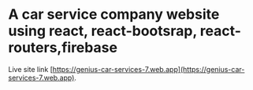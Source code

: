 # A car service company website using react, react-bootsrap, react-routers,firebase
Live site link [https://genius-car-services-7.web.app](https://genius-car-services-7.web.app).

